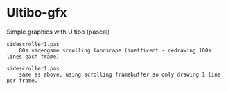 # Ultibo-gfx
Simple graphics with Ultibo (pascal)

    sidescroller1.pas     
        80s videogame scrolling landscape (inefficent - redrawing 100s lines each frame)

    sidescroller1.pas     
        same as above, using scrolling framebuffer so only drawing 1 line per frame.
